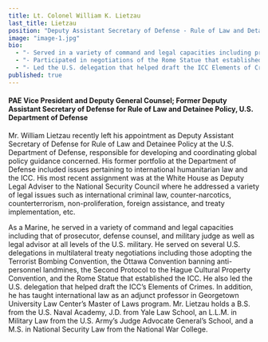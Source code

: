 ```yaml
---
title: Lt. Colonel William K. Lietzau
last_title: Lietzau
position: "Deputy Assistant Secretary of Defense - Rule of Law and Detainee Policy (2010-13)"
image: "image-1.jpg"
bio: 
  - "- Served in a variety of command and legal capacities including prosecutor, defense counsel, judge, and legal advisor at all levels of the U.S. military<br />"
  - "- Participated in negotiations of the Rome Statue that established the ICC<br />"
  - "- Led the U.S. delegation that helped draft the ICC Elements of Crimes<br />"
published: true
---
```


#### PAE Vice President and Deputy General Counsel; Former Deputy Assistant Secretary of Defense for Rule of Law and Detainee Policy, U.S. Department of Defense

Mr. William Lietzau recently left his appointment as Deputy Assistant Secretary of Defense for Rule of Law and Detainee Policy at the U.S. Department of Defense, responsible for developing and coordinating global policy guidance concerned. His former portfolio at the Department of Defense included issues pertaining to international humanitarian law and the ICC. His most recent assignment was at the White House as Deputy Legal Adviser to the National Security Council where he addressed a variety of legal issues such as international criminal law, counter-narcotics, counterterrorism, non-proliferation, foreign assistance, and treaty implementation, etc. 

As a Marine, he served in a variety of command and legal capacities including that of prosecutor, defense counsel, and military judge as well as legal advisor at all levels of the U.S. military. He served on several U.S. delegations in multilateral treaty negotiations including those adopting the Terrorist Bombing Convention, the Ottawa Convention banning anti-personnel landmines, the Second Protocol to the Hague Cultural Property Convention, and the Rome Statue that established the ICC. He also led the U.S. delegation that helped draft the ICC’s Elements of Crimes. In addition, he has taught international law as an adjunct professor in Georgetown University Law Center’s Master of Laws program.
Mr. Lietzau holds a B.S. from the U.S. Naval Academy, J.D. from Yale Law School, an L.L.M. in Military Law from the U.S. Army’s Judge Advocate General’s School, and a M.S. in National Security Law from the National War College.
